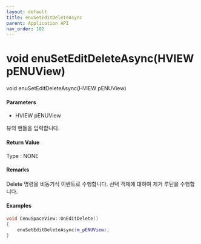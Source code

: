 ```yaml
---
layout: default
title: enuSetEditDeleteAsync
parent: Application API
nav_order: 102
---
```

# void enuSetEditDeleteAsync\(HVIEW pENUView\)

void enuSetEditDeleteAsync\(HVIEW pENUView\)

#### Parameters

* HVIEW pENUView

뷰의 핸들을 입력합니다.

#### Return Value

Type : NONE

#### Remarks

Delete 명령을 비동기식 이벤트로 수행합니다. 선택 객체에 대하여 제거 루틴을 수행합니다.

#### Examples

```cpp
void CenuSpaceView::OnEditDelete()
{
    enuSetEditDeleteAsync(m_pENUView);
}
```




